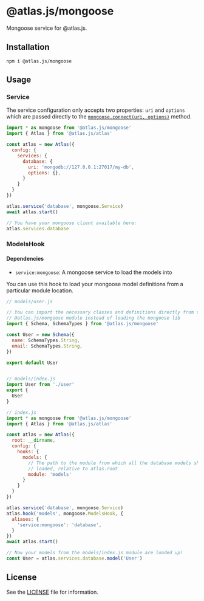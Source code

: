 [mongoose-connect]: http://mongoosejs.com/docs/api.html#index_Mongoose-connect


# @atlas.js/mongoose

Mongoose service for @atlas.js.

## Installation

`npm i @atlas.js/mongoose`

## Usage

### Service

The service configuration only accepts two properties: `uri` and `options` which are passed directly to the [`mongoose.connect(uri, options)`][mongoose-connect] method.

```js
import * as mongoose from '@atlas.js/mongoose'
import { Atlas } from '@atlas.js/atlas'

const atlas = new Atlas({
  config: {
    services: {
      database: {
        uri: 'mongodb://127.0.0.1:27017/my-db',
        options: {},
      }
    }
  }
})

atlas.service('database', mongoose.Service)
await atlas.start()

// You have your mongoose client available here:
atlas.services.database
```

### ModelsHook

#### Dependencies

- `service:mongoose`: A mongoose service to load the models into

You can use this hook to load your mongoose model definitions from a particular module location.

```js
// models/user.js

// You can import the necessary classes and definitions directly from the
// @atlas.js/mongoose module instead of loading the mongoose lib
import { Schema, SchemaTypes } from '@atlas.js/mongoose'

const User = new Schema({
  name: SchemaTypes.String,
  email: SchemaTypes.String,
})

export default User


// models/index.js
import User from './user'
export {
  User
}

// index.js
import * as mongoose from '@atlas.js/mongoose'
import { Atlas } from '@atlas.js/atlas'

const atlas = new Atlas({
  root: __dirname,
  config: {
    hooks: {
      models: {
        // The path to the module from which all the database models should be
        // loaded, relative to atlas.root
        module: 'models'
      }
    }
  }
})

atlas.service('database', mongoose.Service)
atlas.hook('models', mongoose.ModelsHook, {
  aliases: {
    'service:mongoose': 'database',
  }
})
await atlas.start()

// Now your models from the models/index.js module are loaded up!
const User = atlas.services.database.model('User')
```

## License

See the [LICENSE](LICENSE) file for information.

